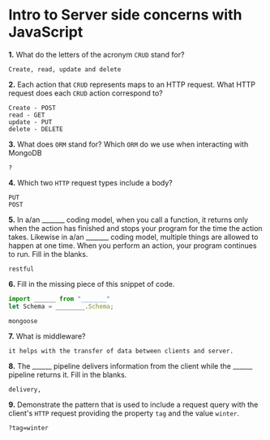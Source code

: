 # Intro to Server side concerns with JavaScript

**1.** What do the letters of the acronym `CRUD` stand for?
<!-- enter you answer in the space below -->
```
Create, read, update and delete
```
**2.** Each action that `CRUD` represents maps to an HTTP request. What HTTP request does each `CRUD` action correspond to?
<!-- enter you answer in the space below -->
```
Create - POST
read - GET
update - PUT
delete - DELETE
```
**3.** What does `ORM` stand for? Which `ORM` do we use when interacting with MongoDB
<!-- enter you answer in the space below -->
```
?
```
**4.** Which two `HTTP` request types include a body?
<!-- enter you answer in the space below -->
```
PUT
POST
```
**5.** In a/an _______ coding model, when you call a function, it returns only when the action has finished and stops your program for the time the action takes. Likewise in a/an _______ coding model, multiple things are allowed to happen at one time. When you perform an action, your program continues to run.  Fill in the blanks.
<!-- enter you answer in the space below -->
```
restful
```

**6.** Fill in the missing piece of this snippet of code.
```js
import ______ from "_______"
let Schema = ________.Schema;
```
<!-- enter you answer in the space below -->
```
mongoose
```
**7.** What is middleware?
<!-- enter you answer in the space below -->
```
it helps with the transfer of data between clients and server. 
```
**8.** The ______ pipeline delivers information from the client while the ______ pipeline returns it. Fill in the blanks. 
<!-- enter you answer in the space below -->
```
delivery, 
```
**9.** 
Demonstrate the pattern that is used to include a request query with the client's `HTTP` request providing the property `tag` and the value `winter`.
<!-- enter you answer in the space below -->
```
?tag=winter
```